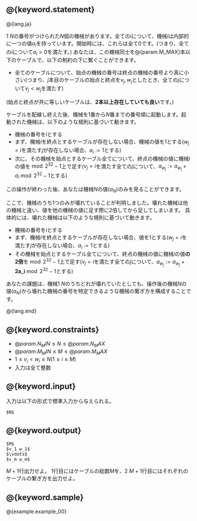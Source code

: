 ## @{keyword.statement}

@{lang.ja}

$1~N$の番号がつけられた$N$個の機械があります。全ての$i$について、機械$i$は内部的に一つの値$a_i$を持っています。開始時には、これらは全て$0$です。(つまり、全ての$i$について$a_i=0$を満たす。)
あなたは、この機械同士を@{param.M_MAX}本以下のケーブルで、以下の制約の下に繋ぐことができます。
- 全てのケーブルについて、始点の機械の番号は終点の機械の番号より真に小さい(つまり、$j$本目のケーブルの始点と終点を$v_j,w_j$としたとき、全ての$j$について$v_j<w_j$を満たす)

(始点と終点が共に等しいケーブルは、**2本以上存在していても良い**です。)

ケーブルを配線し終えた後、機械を$1$番から$N$番までの番号順に起動します。起動された機械は、以下のような規則に基づいて動きます。

- 機械の番号を$i$とする
- まず、機械$i$を終点とするケーブルが存在しない場合、機械の値を$1$とする($w_j=i$を満たす$j$が存在しない場合、$a_i:=1$とする)
- 次に、その機械を始点とするケーブル全てについて、終点の機械の値に機械$i$の値を$\bmod 2^32-1$上で足す($v_j=i$を満たす全ての$j$について、$a_{w_j}:=a_{w_j}+a_i \bmod 2^32-1$とする)

この操作が終わった後、あなたは機械$N$の値($a_N$)のみを見ることができます。

ここで、機械のうち1つのみが壊れていることが判明しました。壊れた機械は他の機械と違い、値を他の機械の値に足す際に2倍してから足してしまいます。
具体的には、壊れた機械は以下のような規則に基づいて動きます。

- 機械の番号を$i$とする
- まず、機械$i$を終点とするケーブルが存在しない場合、値を$1$とする($w_j=i$を満たす$j$が存在しない場合、$a_i:=1$とする)
- その機械を始点とするケーブル全てについて、終点の機械の値に機械$i$の値**の2倍**を$\bmod 2^32-1$上で足す($v_j=i$を満たす全ての$j$について、$a_{w_j}:=a_{w_j}+\textbf{2a_i} \bmod 2^32-1$とする)

あなたの課題は、機械$1~N$のうちどれが壊れていたとしても、操作後の機械$N$の値($a_N$)から壊れた機械の番号を特定できるような機械の繋ぎ方を構成することです。

@{lang.end}

## @{keyword.constraints}

- $@{param.N_MIN} \leq N \leq @{param.N_MAX}$
- $@{param.M_MIN} \leq M \leq @{param.M_MAX}$
- $1 \leq v_i < w_i \leq N(1 \leq i \leq M)$
- 入力は全て整数

## @{keyword.input}

入力は以下の形式で標準入力から与えられる。
```
$N$
```

## @{keyword.output}

```
$M$
$v_1 w_1$
$\vdots$
$v_m w_m$
```
$M+1$行出力せよ。
$1$行目にはケーブルの総数$M$を、$2~M+1$行目にはそれぞれのケーブルの繋ぎ方を出力せよ。

## @{keyword.sample}

@{example.example_00}
